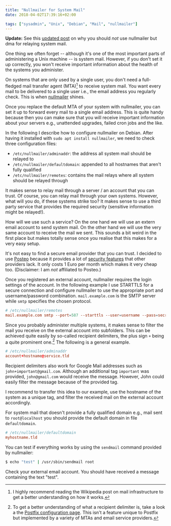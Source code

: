 ```yaml
---
title: "Nullmailer for System Mail"
date: 2018-04-02T17:39:16+02:00

tags: ["sysadmin", "Unix", "Debian", "Mail", "nullmailer"]
---
```


**Update:** See this [updated
post](posts/2018-04-08-from-nullmailer-to-dma.md) on why you should *not*
use nullmailer but dma for relaying system mail.

<!-- more -->

One thing we often forget -- although it's one of the most important parts of
administering a Unix machine -- is system mail. However, if you don't set it up
correctly, you won't receive important information about the health of the
systems you administer.

On systems that are only used by a single user, you don't need a full-fledged
mail transfer agent (MTA)[^MTA] to receive system mail. You want every mail to
be delivered to a single user i.e., the email address you regularly check. This
is when [nullmailer](http://untroubled.org/nullmailer/) shines.

Once you replace the default MTA of your system with nullmailer, you can set it
up to forward every mail to a single email address. This is quite handy because
then you can make sure that you will receive important information about your
servers e.g., unattended upgrades, failed cron jobs and the like.

In the following I describe how to configure nullmailer on Debian. After having
it installed with `sudo apt install nullmailer`, we need to check three
configuration files:

* `/etc/nullmailer/adminaddr`: the address all system mail should be relayed to
* `/etc/nullmailer/defaultdomain`: appended to all hostnames that aren't fully
  qualified
* `/etc/nullmailer/remotes`: contains the mail relays where all system should be
  relayed through

It makes sense to relay mail through a server / an account that you can trust.
Of course, you can relay mail through your own systems. However, what will you
do, if these systems strike too? It makes sense to use a third party service
that provides the required security (sensitive information might be relayed!).

How will we use such a service? On the one hand we will use an extern email
account to send system mail. On the other hand we will use the very same account
to receive the mail we sent. This sounds a bit weird in the first place but
makes totally sense once you realise that this makes for a very easy setup.

It's not easy to find a secure email provider that you can trust. I decided to
use [Posteo](https://www.posteo.de) because it provides a lot of [security
features](https://posteo.de/en/site/features#featuresprivacy) that other
providers lack. It only costs 1 Euro per month which makes it very cheap too.
(Disclaimer: I am *not* affiliated to Posteo.)

Once you registered an external account, nullmailer requires the login settings
of the account. In the following example I use STARTTLS for a secure connection
and configure nullmailer to use the appropriate port and username/password
combination. `mail.example.com` is the SMTP server while `smtp` specifies the
chosen protocol.

```conf
# /etc/nullmailer/remotes
mail.example.com smtp --port=587 --starttls --user=username --pass=secret
```

Since you probably administer multiple systems, it makes sense to filter the
mail you receive on the external account into subfolders. This can be achieved
quite easily by so-called recipient delimiters, the plus sign `+` being a quite
prominent one.[^recipient-delimiter] The following is a general example.

```conf
# /etc/nullmailer/adminaddr
account+hostname@service.tld
```

Recipient delimiters also work for Google Mail addresses such as
`john+important@gmail.com`. Although an additional tag `important` was provided,
`john@gmail.com` would receive the message. However, John could easily filter
the message because of the provided tag.

I recommend to transfer this idea to our example, use the hostname of the system
as a unique tag, and filter the received mail on the external account accordingly.

For system mail that doesn't provide a fully qualified domain e.g., mail sent to
`root@localhost` you should provide the default domain in file `defaultdomain`.

```conf
# /etc/nullmailer/defaultdomain
myhostname.tld
```

You can test if everything works by using the `sendmail` command provided by nullmailer:

```sh
$ echo "test" | /usr/sbin/sendmail root
```

Check your external email account. You should have received a message containing
the text "test".

[^MTA]: I highly recommend reading the Wikipedia post on mail infrastructure to get a better understanding on how it works.

[^recipient-delimiter]: To get a better understanding of what a recipient delimiter is, take a look a the [Postfix configuration page](http://www.postfix.org/postconf.5.html#recipient_delimiter). This isn't a feature unique to Postfix but implemented by a variety of MTAs and email service providers.
